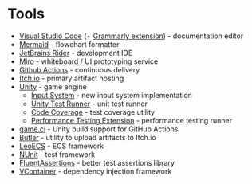 # Tools

- [Visual Studio Code](https://code.visualstudio.com) (+ [Grammarly extension](https://marketplace.visualstudio.com/items?itemName=znck.grammarly)) - documentation editor
- [Mermaid](https://github.com/mermaid-js/mermaid) - flowchart formatter
- [JetBrains Rider](https://www.jetbrains.com/rider/) - development IDE 
- [Miro](https://miro.com) - whiteboard / UI prototyping service
- [Github Actions](https://docs.github.com/en/actions) - continuous delivery
- [Itch.io](https://itch.io) - primary artifact hosting
- [Unity](https://unity.com) - game engine
  - [Input System](https://docs.unity3d.com/Packages/com.unity.inputsystem@1.3/manual/index.html) - new input system implementation
  - [Unity Test Runner](https://docs.unity3d.com/2017.4/Documentation/Manual/testing-editortestsrunner.html) - unit test runner
  - [Code Coverage](https://docs.unity3d.com/Packages/com.unity.testtools.codecoverage@1.1/manual/CoverageTestRunner.html) - test coverage utility 
  - [Performance Testing Extension](https://docs.unity3d.com/Packages/com.unity.test-framework.performance@1.0/manual/index.html) - performance testing runner
- [game.ci](https://game.ci/) - Unity build support for GitHub Actions 
- [Butler](https://itch.io/docs/butler) - utility to upload artifacts to Itch.io
- [LeoECS](https://github.com/Leopotam/ecs) - ECS framework
- [NUnit](https://nunit.org) - test framework
- [FluentAssertions](https://github.com/BoundfoxStudios/fluentassertions-unity) - better test assertions library
- [VContainer](https://github.com/hadashiA/VContainer) - dependency injection framework 